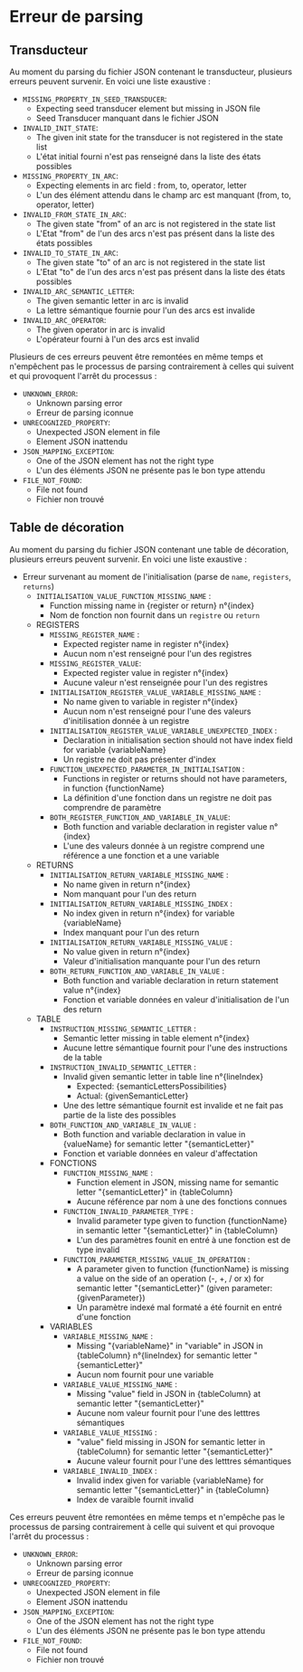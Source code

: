 # Erreur de parsing

## Transducteur

Au moment du parsing du fichier JSON contenant le transducteur, plusieurs erreurs peuvent survenir. En voici une liste exaustive : 
- `MISSING_PROPERTY_IN_SEED_TRANSDUCER`: 
    - Expecting seed transducer element but missing in JSON file
    - Seed Transducer manquant dans le fichier JSON
- `INVALID_INIT_STATE`: 
    - The given init state for the transducer is not registered in the state list
    - L'état initial fourni n'est pas renseigné dans la liste des états possibles
- `MISSING_PROPERTY_IN_ARC`: 
    - Expecting elements in arc field : from, to, operator, letter
    - L'un des élément attendu dans le champ arc est manquant (from, to, operator, letter) 
- `INVALID_FROM_STATE_IN_ARC`: 
    - The given state "from" of an arc is not registered in the state list
    - L'Etat "from" de l'un des arcs n'est pas présent dans la liste des états possibles
- `INVALID_TO_STATE_IN_ARC`: 
    - The given state "to" of an arc is not registered in the state list
    - L'Etat "to" de l'un des arcs n'est pas présent dans la liste des états possibles
- `INVALID_ARC_SEMANTIC_LETTER`: 
    - The given semantic letter in arc is invalid
    - La lettre sémantique fournie pour l'un des arcs est invalide
- `INVALID_ARC_OPERATOR`: 
    - The given operator in arc is invalid
    - L'opérateur fourni à l'un des arcs est invalid

Plusieurs de ces erreurs peuvent être remontées en même temps et n'empêchent pas le processus de parsing contrairement à celles
qui suivent et qui provoquent l'arrêt du processus : 
- `UNKNOWN_ERROR`:
    - Unknown parsing error 
    - Erreur de parsing iconnue
- `UNRECOGNIZED_PROPERTY`: 
    - Unexpected JSON element in file
    - Element JSON inattendu 
- `JSON_MAPPING_EXCEPTION`: 
    - One of the JSON element has not the right type
    - L'un des éléments JSON ne présente pas le bon type attendu
- `FILE_NOT_FOUND`: 
    - File not found
    - Fichier non trouvé

## Table de décoration

Au moment du parsing du fichier JSON contenant une table de décoration, plusieurs erreurs peuvent survenir. En voici une liste exaustive :
- Erreur survenant au moment de l'initialisation (parse de `name`, `registers`, `returns`) 
    - `INITIALISATION_VALUE_FUNCTION_MISSING_NAME` : 
        - Function missing name in {register or return} n°{index}
        - Nom de fonction non fournit dans un `registre` ou `return`
    - REGISTERS
        - `MISSING_REGISTER_NAME` :
            - Expected register name in register n°{index} 
            - Aucun nom n'est renseigné pour l'un des registres
        - `MISSING_REGISTER_VALUE`:
            - Expected register value in register n°{index} 
            - Aucune valeur n'est renseignée pour l'un des registres     
        - `INITIALISATION_REGISTER_VALUE_VARIABLE_MISSING_NAME` :
            - No name given to variable in register n°{index} 
            - Aucun nom n'est renseigné pour l'une des valeurs d'initilisation donnée à un registre
        - `INITIALISATION_REGISTER_VALUE_VARIABLE_UNEXPECTED_INDEX` : 
            - Declaration in initialisation section should not have index field for variable {variableName}
            - Un registre ne doit pas présenter d'index
        - `FUNCTION_UNEXPECTED_PARAMETER_IN_INITIALISATION` :
            - Functions in register or returns should not have parameters, in function {functionName}
            - La définition d'une fonction dans un registre ne doit pas comprendre de paramètre 
        - `BOTH_REGISTER_FUNCTION_AND_VARIABLE_IN_VALUE`:
            - Both function and variable declaration in register value n°{index} 
            - L'une des valeurs donnée à un registre comprend une référence a une fonction et a une variable
    - RETURNS
        - `INITIALISATION_RETURN_VARIABLE_MISSING_NAME` :
            - No name given in return n°{index} 
            - Nom manquant pour l'un des return
        - `INITIALISATION_RETURN_VARIABLE_MISSING_INDEX` :
            - No index given in return n°{index} for variable {variableName} 
            - Index manquant pour l'un des return 
        - `INITIALISATION_RETURN_VARIABLE_MISSING_VALUE` :
            - No value given in return n°{index} 
            - Valeur d'initialisation manquante pour l'un des return
        - `BOTH_RETURN_FUNCTION_AND_VARIABLE_IN_VALUE` :
            - Both function and variable declaration in return statement value n°{index} 
            - Fonction et variable données en valeur d'initialisation de l'un des return
    - TABLE
        - `INSTRUCTION_MISSING_SEMANTIC_LETTER` : 
            - Semantic letter missing in table element n°{index}
            - Aucune lettre sémantique fournit pour l'une des instructions de la table
        - `INSTRUCTION_INVALID_SEMANTIC_LETTER` :
            -  Invalid given semantic letter in table line n°{lineIndex}
                - Expected: {semanticLettersPossibilities}
                - Actual: {givenSemanticLetter}
            - Une des lettre sémantique fournit est invalide et ne fait pas partie de la liste des possibles 
        - `BOTH_FUNCTION_AND_VARIABLE_IN_VALUE` :
            - Both function and variable declaration in value in {valueName} for semantic letter "{semanticLetter}"
            - Fonction et variable données en valeur d'affectation
        - FONCTIONS
            - `FUNCTION_MISSING_NAME` : 
                - Function element in JSON, missing name for semantic letter "{semanticLetter}" in {tableColumn}
                - Aucune référence par nom à une des fonctions connues
            - `FUNCTION_INVALID_PARAMETER_TYPE` : 
                - Invalid parameter type given to function {functionName} in semantic letter "{semanticLetter}" in {tableColumn}
                - L'un des paramètres founit en entré à une fonction est de type invalid
            - `FUNCTION_PARAMETER_MISSING_VALUE_IN_OPERATION` : 
                - A parameter given to function {functionName} is missing a value on the side of an operation (-, +, / or x) for semantic letter "{semanticLetter}" (given parameter: {givenParameter})
                - Un paramètre indexé mal formaté a été fournit en entré d'une fonction
        - VARIABLES
            - `VARIABLE_MISSING_NAME` : 
                - Missing "{variableName}" in "variable" in JSON in {tableColumn} n°{lineIndex} for semantic letter "{semanticLetter}"
                - Aucun nom fournit pour une variable
            - `VARIABLE_VALUE_MISSING_NAME` : 
                - Missing "value" field in JSON in {tableColumn} at semantic letter "{semanticLetter}"
                - Aucune nom valeur fournit pour l'une des letttres sémantiques
            - `VARIABLE_VALUE_MISSING` : 
                - "value" field missing in JSON for semantic letter in {tableColumn} for semantic letter "{semanticLetter}"
                - Aucune valeur fournit pour l'une des letttres sémantiques
            - `VARIABLE_INVALID_INDEX` : 
                - Invalid index given for variable {variableName} for semantic letter "{semanticLetter}" in {tableColumn}
                - Index de varaible fournit invalid
    
Ces erreurs peuvent être remontées en même temps et n'empêche pas le processus de parsing contrairement à celle
qui suivent et qui provoque l'arrêt du processus : 
- `UNKNOWN_ERROR`:
    - Unknown parsing error 
    - Erreur de parsing iconnue
- `UNRECOGNIZED_PROPERTY`: 
    - Unexpected JSON element in file
    - Element JSON inattendu 
- `JSON_MAPPING_EXCEPTION`: 
    - One of the JSON element has not the right type
    - L'un des éléments JSON ne présente pas le bon type attendu
- `FILE_NOT_FOUND`: 
    - File not found
    - Fichier non trouvé